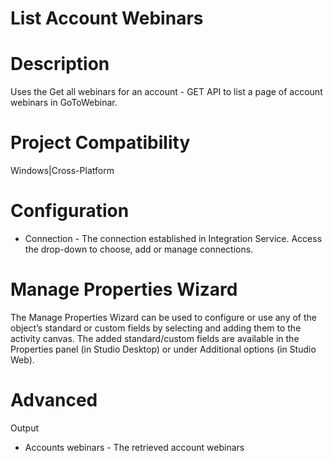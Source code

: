 ﻿# List Account Webinars

# Description

Uses the Get all webinars for an account
                        - GET API to list a page of account webinars in GoToWebinar.

# Project Compatibility

Windows|Cross-Platform

# Configuration

* Connection - The connection established in Integration Service. Access the drop-down to choose, add or manage connections.

# Manage Properties Wizard

The Manage Properties Wizard can be used to configure or use any of the object’s
                standard or custom fields by selecting and adding them to the activity canvas. The
                added standard/custom fields are available in the Properties panel (in Studio
                Desktop) or under Additional options (in Studio Web).

# Advanced

Output

* Accounts webinars - The retrieved account webinars
